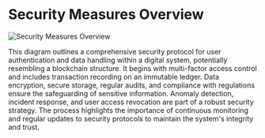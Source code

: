 # Security Measures Overview

![Security Measures Overview](file-0Y7TmmXAI9uMMLOE9xfPiQHi)

This diagram outlines a comprehensive security protocol for user authentication and data handling within a digital system, potentially resembling a blockchain structure. It begins with multi-factor access control and includes transaction recording on an immutable ledger. Data encryption, secure storage, regular audits, and compliance with regulations ensure the safeguarding of sensitive information. Anomaly detection, incident response, and user access revocation are part of a robust security strategy. The process highlights the importance of continuous monitoring and regular updates to security protocols to maintain the system's integrity and trust.
